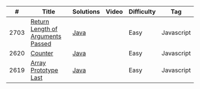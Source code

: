 | #    | Title                                                                                                                                                                                      | Solutions                                                                           | Video                                | Difficulty                               | Tag                                                                  
|------|--------------------------------------------------------------------------------------------------------------------------------------------------------------------------------------------|-------------------------------------------------------------------------------------|--------------------------------------|------------------------------------------|----------------------------------------------------------------------
| 2703 | [Return Length of Arguments Passed](https://leetcode.com/problems/return-length-of-arguments-passed/)                                                                                                            | [Java](https://github.com/fishercoder1534/Leetcode/blob/master/javascript/_2703.js) |                                      | Easy                                     | Javascript
| 2620 | [Counter](https://leetcode.com/problems/counter/)                                                                                                            | [Java](https://github.com/fishercoder1534/Leetcode/blob/master/javascript/_2620.js) |                                      | Easy                                     | Javascript
| 2619 | [Array Prototype Last](https://leetcode.com/problems/array-prototype-last/)                                                                                                            | [Java](https://github.com/fishercoder1534/Leetcode/blob/master/javascript/_2619.js) |                                      | Easy                                     | Javascript